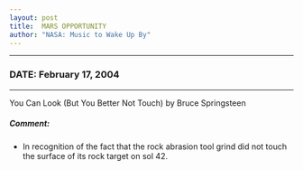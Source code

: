 ```yaml
---
layout: post
title:  MARS OPPORTUNITY
author: "NASA: Music to Wake Up By"
---
```


----
### DATE: February 17, 2004
----
You Can Look (But You Better Not Touch) by Bruce Springsteen

##### Comment:
* In recognition of the fact that the rock abrasion tool grind did not touch the surface of its rock target on sol 42.
